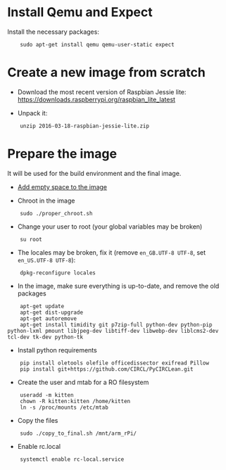 Install Qemu and Expect
============

Install the necessary packages:

```
    sudo apt-get install qemu qemu-user-static expect
```


Create a new image from scratch
===============================

* Download the most recent version of Raspbian Jessie lite:
    https://downloads.raspberrypi.org/raspbian_lite_latest

* Unpack it:

```
    unzip 2016-03-18-raspbian-jessie-lite.zip
```


Prepare the image
=================

It will be used for the build environment and the final image.

* [Add empty space to the image](resize_img.md)

* Chroot in the image

```
    sudo ./proper_chroot.sh
```

* Change your user to root (your global variables may be broken)

```
    su root
```

* The locales may be broken, fix it (remove `en_GB.UTF-8 UTF-8`, set `en_US.UTF-8 UTF-8`):

```
    dpkg-reconfigure locales
```

* In the image, make sure everything is up-to-date, and remove the old packages

```
    apt-get update
    apt-get dist-upgrade
    apt-get autoremove
    apt-get install timidity git p7zip-full python-dev python-pip python-lxml pmount libjpeg-dev libtiff-dev libwebp-dev liblcms2-dev tcl-dev tk-dev python-tk
```

* Install python requirements

```
    pip install oletools olefile officedissector exifread Pillow
    pip install git+https://github.com/CIRCL/PyCIRCLean.git
```

* Create the user and mtab for a RO filesystem

```
    useradd -m kitten
    chown -R kitten:kitten /home/kitten
    ln -s /proc/mounts /etc/mtab
```

* Copy the files

```
    sudo ./copy_to_final.sh /mnt/arm_rPi/
```

* Enable rc.local

```
    systemctl enable rc-local.service
```

